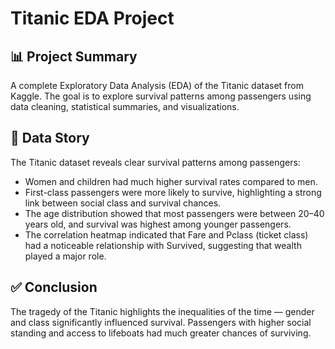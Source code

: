 # Titanic EDA Project

## 📊 Project Summary
A complete Exploratory Data Analysis (EDA) of the Titanic dataset from Kaggle. The goal is to explore survival patterns among passengers using data cleaning, statistical summaries, and visualizations.

## 📖 Data Story
The Titanic dataset reveals clear survival patterns among passengers:

- Women and children had much higher survival rates compared to men.
- First-class passengers were more likely to survive, highlighting a strong link between social class and survival chances.
- The age distribution showed that most passengers were between 20–40 years old, and survival was highest among younger passengers.
- The correlation heatmap indicated that Fare and Pclass (ticket class) had a noticeable relationship with Survived, suggesting that wealth played a major role.

## ✅ Conclusion
The tragedy of the Titanic highlights the inequalities of the time — gender and class significantly influenced survival. Passengers with higher social standing and access to lifeboats had much greater chances of surviving.
